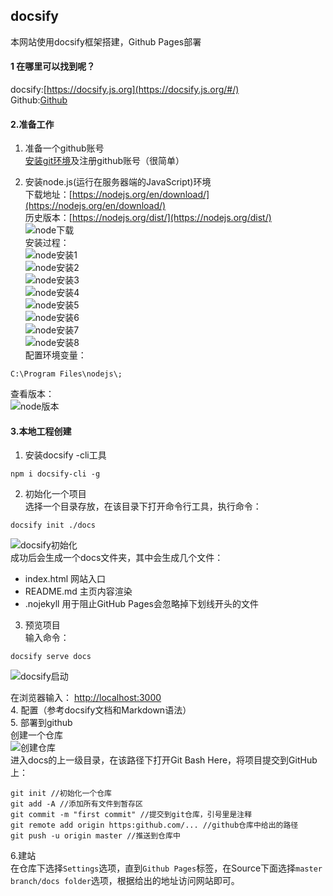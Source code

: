 ## docsify

本网站使用docsify框架搭建，Github Pages部署
#### 1 在哪里可以找到呢？
docsify:[https://docsify.js.org](https://docsify.js.org/#/)  
Github:[Github](github/github.md)
#### 2.准备工作
1. 准备一个github账号  
  [安装git环境](github/github.md)及注册github账号（很简单）

2. 安装node.js(运行在服务器端的JavaScript)环境    
下载地址：[https://nodejs.org/en/download/](https://nodejs.org/en/download/)   
历史版本：[https://nodejs.org/dist/](https://nodejs.org/dist/)    
![node下载](https://raw.githubusercontent.com/ShangFengzhang/MyDocument/master/docs/picture/NodeDownloads.png)  
安装过程：    
![node安装1](https://raw.githubusercontent.com/ShangFengzhang/MyDocument/master/docs/picture/node1.png)  
![node安装2](https://raw.githubusercontent.com/ShangFengzhang/MyDocument/master/docs/picture/node2.png)  
![node安装3](https://raw.githubusercontent.com/ShangFengzhang/MyDocument/master/docs/picture/node3.png)  
![node安装4](https://raw.githubusercontent.com/ShangFengzhang/MyDocument/master/docs/picture/node4.png)  
![node安装5](https://raw.githubusercontent.com/ShangFengzhang/MyDocument/master/docs/picture/node5.png)  
![node安装6](https://raw.githubusercontent.com/ShangFengzhang/MyDocument/master/docs/picture/node6.png)  
![node安装7](https://raw.githubusercontent.com/ShangFengzhang/MyDocument/master/docs/picture/node7.png)  
![node安装8](https://raw.githubusercontent.com/ShangFengzhang/MyDocument/master/docs/picture/node8.png)  	
配置环境变量：  
```
C:\Program Files\nodejs\;  
```    
查看版本：  
![node版本](https://raw.githubusercontent.com/ShangFengzhang/MyDocument/master/docs/picture/NodeVersion.png)

#### 3.本地工程创建  

1. 安装docsify -cli工具   
```
npm i docsify-cli -g
```
2. 初始化一个项目  
选择一个目录存放，在该目录下打开命令行工具，执行命令：  
```
docsify init ./docs
```  
![docsify初始化](https://raw.githubusercontent.com/ShangFengzhang/MyDocument/master/docs/picture/CreateDocsify.png)  
成功后会生成一个docs文件夹，其中会生成几个文件：  
 + index.html 网站入口
 + README.md 主页内容渲染
 + .nojekyll 用于阻止GitHub Pages会忽略掉下划线开头的文件  
 
3. 预览项目  
输入命令：  
```
docsify serve docs
```  
  ![docsify启动](https://raw.githubusercontent.com/ShangFengzhang/MyDocument/master/docs/picture/DocsifyStart.png)  

在浏览器输入： [http://localhost:3000](http://localhost:3000)  
4. 配置（参考docsify文档和Markdown语法）  
5. 部署到github  
创建一个仓库  
![创建仓库](https://raw.githubusercontent.com/ShangFengzhang/MyDocument/master/docs/picture/CreateRepository.png)   
进入docs的上一级目录，在该路径下打开Git Bash Here，将项目提交到GitHub上：  
```
git init //初始化一个仓库    
git add -A //添加所有文件到暂存区  
git commit -m "first commit" //提交到git仓库，引号里是注释  
git remote add origin https:github.com/... //github仓库中给出的路径
git push -u origin master //推送到仓库中  
```

6.建站  
在仓库下选择```Settings```选项，直到```Github Pages```标签，在Source下面选择```master branch/docs folder```选项，根据给出的地址访问网站即可。